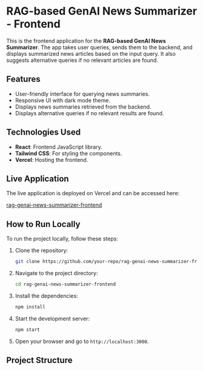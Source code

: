 # RAG-based GenAI News Summarizer - Frontend

This is the frontend application for the **RAG-based GenAI News Summarizer**. The app takes user queries, sends them to the backend, and displays summarized news articles based on the input query. It also suggests alternative queries if no relevant articles are found.

## Features

- User-friendly interface for querying news summaries.
- Responsive UI with dark mode theme.
- Displays news summaries retrieved from the backend.
- Displays alternative queries if no relevant results are found.

## Technologies Used

- **React**: Frontend JavaScript library.
- **Tailwind CSS**: For styling the components.
- **Vercel**: Hosting the frontend.

## Live Application

The live application is deployed on Vercel and can be accessed here:

[rag-genai-news-summarizer-frontend](https://rag-genai-news-summarizer-frontend.vercel.app)

## How to Run Locally

To run the project locally, follow these steps:

1. Clone the repository:

    ```bash
    git clone https://github.com/your-repo/rag-genai-news-summarizer-frontend.git
    ```

2. Navigate to the project directory:

    ```bash
    cd rag-genai-news-summarizer-frontend
    ```

3. Install the dependencies:

    ```bash
    npm install
    ```

4. Start the development server:

    ```bash
    npm start
    ```

5. Open your browser and go to `http://localhost:3000`.

## Project Structure

